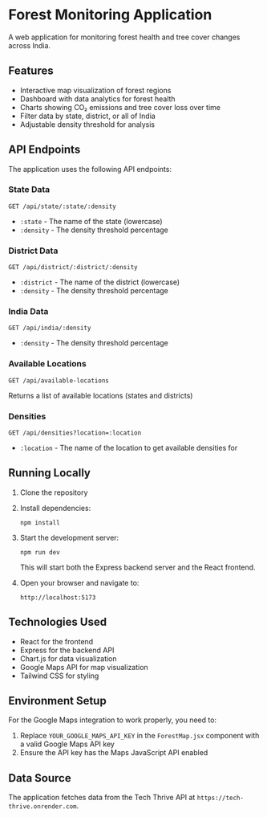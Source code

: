 # Forest Monitoring Application

A web application for monitoring forest health and tree cover changes across India.

## Features

- Interactive map visualization of forest regions
- Dashboard with data analytics for forest health
- Charts showing CO₂ emissions and tree cover loss over time
- Filter data by state, district, or all of India
- Adjustable density threshold for analysis

## API Endpoints

The application uses the following API endpoints:

### State Data
```
GET /api/state/:state/:density
```
- `:state` - The name of the state (lowercase)
- `:density` - The density threshold percentage

### District Data
```
GET /api/district/:district/:density
```
- `:district` - The name of the district (lowercase)
- `:density` - The density threshold percentage

### India Data
```
GET /api/india/:density
```
- `:density` - The density threshold percentage

### Available Locations
```
GET /api/available-locations
```
Returns a list of available locations (states and districts)

### Densities
```
GET /api/densities?location=:location
```
- `:location` - The name of the location to get available densities for

## Running Locally

1. Clone the repository
2. Install dependencies:
   ```
   npm install
   ```
3. Start the development server:
   ```
   npm run dev
   ```
   This will start both the Express backend server and the React frontend.

4. Open your browser and navigate to:
   ```
   http://localhost:5173
   ```

## Technologies Used

- React for the frontend
- Express for the backend API
- Chart.js for data visualization
- Google Maps API for map visualization
- Tailwind CSS for styling

## Environment Setup

For the Google Maps integration to work properly, you need to:

1. Replace `YOUR_GOOGLE_MAPS_API_KEY` in the `ForestMap.jsx` component with a valid Google Maps API key
2. Ensure the API key has the Maps JavaScript API enabled

## Data Source

The application fetches data from the Tech Thrive API at `https://tech-thrive.onrender.com`.